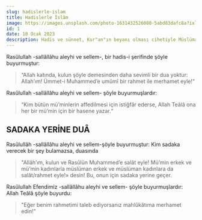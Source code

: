 ```yaml
---
slug: hadislerle-islam
title: Hadislerle İslâm
image: https://images.unsplash.com/photo-1631432526080-5abd83dafc8a?ixlib=rb-4.0.3&ixid=MnwxMjA3fDB8MHxwaG90by1wYWdlfHx8fGVufDB8fHx8&auto=format&fit=crop&w=872&q=80
id: 1
date: 10 Ocak 2023
description: Hadis ve sünnet, Kur"an"ın beyanı olması cihetiyle Müslümanların inanç, ibadet ve ahlâk esaslarını, dünya görüşlerini, hayat tarzlarını ve değer yargılarını tesis eden temel kaynaktır.
---
```


Rasûlullah -sallâllâhu aleyhi ve sellem-, bir hadis-i şerifinde şöyle buyurmuştur:

> “Allah katında, kulun şöyle demesinden daha sevimli bir dua yoktur: Allah’ım! Ümmet-i Muhammed’e umûmî bir rahmet ile merhamet eyle!“

Rasûlullah -sallâllâhu aleyhi ve sellem- şöyle buyurmuşlardır:

> “Kim bütün mü’minlerin affedilmesi için istiğfâr ederse, Allah Teâlâ ona her bir mü’min için bir hasene yazar.“

## SADAKA YERİNE DUÂ

Rasûlullâh -sallâllâhu aleyhi ve sellem-şöyle buyurmuştur: Kim sadaka verecek bir şey bulamazsa, duasında

> "Allâh’ım, kulun ve Rasûlün Muhammed’e salât eyle! Mü’min erkek ve mü’min kadınlarla müslüman erkek ve müslüman kadınlara da salât/rahmet eyle!» desin! Bu, onun için sadaka yerine geçer.

Rasûlullah Efendimiz -sallâllâhu aleyhi ve sellem- şöyle buyurmuşlardır: Allah Teâlâ şöyle buyurdu:

> "Eğer benim rahmetimi taleb ediyorsanız mahlûkâtıma merhamet edin!"